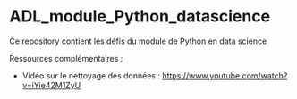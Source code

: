 # ADL_module_Python_datascience

Ce repository contient les défis du module de Python en data science

Ressources complémentaires :

- Vidéo sur le nettoyage des données : https://www.youtube.com/watch?v=iYie42M1ZyU
